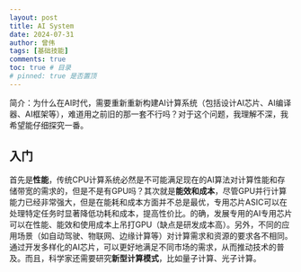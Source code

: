 ```yaml
---
layout: post
title: AI System
date: 2024-07-31
author: 曾伟
tags: [基础技能]
comments: true
toc: true # 目录
# pinned: true 是否置顶
---
```


简介：为什么在AI时代，需要重新重新构建AI计算系统（包括设计AI芯片、AI编译器、AI框架等），难道用之前旧的那一套不行吗？对于这个问题，我理解不深，我希望能仔细探究一番。

## 入门
首先是**性能**，传统CPU计算系统必然是不可能满足现在的AI算法对计算性能和存储带宽的需求的，但是不是有GPU吗？其次就是**能效和成本**，尽管GPU并行计算能力已经非常强大，但是在能耗和成本方面并不总是最优，专用芯片ASIC可以在处理特定任务时显著降低功耗和成本，提高性价比。的确，发展专用的AI专用芯片可以在性能、能效和使用成本上吊打GPU（缺点是研发成本高）。另外，不同的应用场景（如自动驾驶、物联网、边缘计算等）对计算需求和资源的要求各不相同。通过开发多样化的AI芯片，可以更好地满足不同市场的需求，从而推动技术的普及。而且，科学家还需要研究**新型计算模式**，比如量子计算、光子计算。